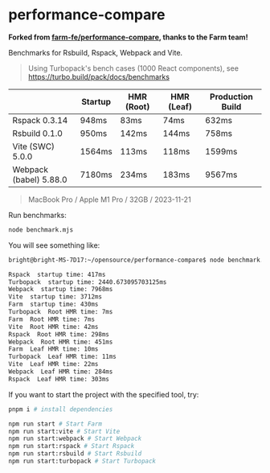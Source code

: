 # performance-compare

**Forked from [farm-fe/performance-compare](https://github.com/farm-fe/performance-compare), thanks to the Farm team!**

Benchmarks for Rsbuild, Rspack, Webpack and Vite.

> Using Turbopack's bench cases (1000 React components), see https://turbo.build/pack/docs/benchmarks

|                        | **Startup** | **HMR (Root)** | **HMR (Leaf)** | **Production Build** |
| ---------------------- | ----------- | -------------- | -------------- | -------------------- |
| Rspack 0.3.14          | 948ms       | 83ms           | 74ms           | 632ms                |
| Rsbuild 0.1.0         | 950ms       | 142ms          | 144ms          | 758ms                |
| Vite (SWC) 5.0.0       | 1564ms      | 113ms          | 118ms          | 1599ms               |
| Webpack (babel) 5.88.0 | 7180ms      | 234ms          | 183ms          | 9567ms               |

> MacBook Pro / Apple M1 Pro / 32GB / 2023-11-21

Run benchmarks:

```bash
node benchmark.mjs
```

You will see something like:

```txt
bright@bright-MS-7D17:~/opensource/performance-compare$ node benchmark.mjs

Rspack  startup time: 417ms
Turbopack  startup time: 2440.673095703125ms
Webpack  startup time: 7968ms
Vite  startup time: 3712ms
Farm  startup time: 430ms
Turbopack  Root HMR time: 7ms
Farm  Root HMR time: 7ms
Vite  Root HMR time: 42ms
Rspack  Root HMR time: 298ms
Webpack  Root HMR time: 451ms
Farm  Leaf HMR time: 10ms
Turbopack  Leaf HMR time: 11ms
Vite  Leaf HMR time: 22ms
Webpack  Leaf HMR time: 284ms
Rspack  Leaf HMR time: 303ms
```

If you want to start the project with the specified tool, try:

```bash
pnpm i # install dependencies

npm run start # Start Farm
npm run start:vite # Start Vite
npm run start:webpack # Start Webpack
npm run start:rspack # Start Rspack
npm run start:rsbuild # Start Rsbuild
npm run start:turbopack # Start Turbopack
```
